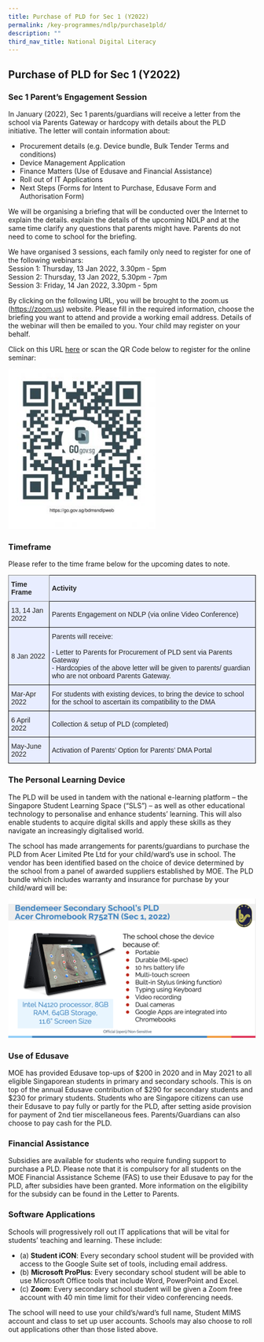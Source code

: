 ```yaml
---
title: Purchase of PLD for Sec 1 (Y2022)
permalink: /key-programmes/ndlp/purchase1pld/
description: ""
third_nav_title: National Digital Literacy
---
```

## **Purchase of PLD for Sec 1 (Y2022)**

### Sec 1 Parent’s Engagement Session

In January (2022), Sec 1 parents/guardians will receive a letter from the school via Parents Gateway or hardcopy with details about the PLD initiative.  The letter will contain information about: 
* Procurement details (e.g. Device bundle, Bulk Tender Terms and conditions)
* Device Management Application
* Finance Matters (Use of Edusave and Financial Assistance)
* Roll out of IT Applications
* Next Steps (Forms for Intent to Purchase, Edusave Form and Authorisation Form)

We will be organising a briefing that will be conducted over the Internet to explain the details. explain the details of the upcoming NDLP and at the same time clarify any questions that parents might have.  Parents do not need to come to school for the briefing. 

We have organised 3 sessions, each family only need to register for one of the following webinars: <br>
Session 1: Thursday, 13 Jan 2022, 3.30pm - 5pm <br> 
Session 2: Thursday, 13 Jan 2022, 5.30pm - 7pm  <br>
Session 3: Friday, 14 Jan 2022, 3.30pm - 5pm 

By clicking on the following URL, you will be brought to the zoom.us (https://zoom.us) website. Please fill in the required information, choose the briefing you want to attend and provide a working email address. Details of the webinar will then be emailed to you. Your child may register on your behalf. 

Click on this URL [here](https://moe-singapore.zoom.us/webinar/register/WN_4k3jdrhUSoi_by8ZQJx5AA) or scan the QR Code below to register for the online seminar: 

<img src="/images/Keyprogrammes/Ndlp/bdmsndlpweb-276x300.jpeg" alt="QR Code for NDLP" style="width:300px" />

### Timeframe

Please refer to the time frame below for the upcoming dates to note.

<style type="text/css">
.tg  {border-collapse:collapse;border-spacing:0;}
.tg td{border-color:black;border-style:solid;border-width:1px;font-family:Arial, sans-serif;font-size:14px;
  overflow:hidden;padding:10px 5px;word-break:normal;}
.tg th{border-color:black;border-style:solid;border-width:1px;font-family:Arial, sans-serif;font-size:14px;
  font-weight:normal;overflow:hidden;padding:10px 5px;word-break:normal;}
.tg .tg-xwen{background-color:#E8EDFF;color:#222;font-weight:bold;text-align:left;vertical-align:middle}
.tg .tg-026s{background-color:#E8EDFF;border-color:inherit;color:#222;font-weight:bold;text-align:left;vertical-align:middle}
.tg .tg-lr6o{background-color:#E8EDFF;color:#222;text-align:left;vertical-align:middle}
</style>
<table class="tg">
<thead>
  <tr>
    <th class="tg-026s"><span style="color:#222">Time Frame   </span></th>
    <th class="tg-xwen"><span style="color:#222">Activity</span></th>
  </tr>
</thead>
<tbody>
  <tr>
    <td class="tg-lr6o"><span style="color:#222">13, 14 Jan 2022</span></td>
    <td class="tg-lr6o"><span style="color:#222">Parents Engagement on NDLP  (via online Video Conference)</span></td>
  </tr>
  <tr>
    <td class="tg-lr6o"><span style="color:#222">8 Jan 2022</span></td>
    <td class="tg-lr6o"><span style="color:#222">Parents will receive:</span><br><br>- Letter to Parents for Procurement of PLD sent via Parents Gateway<br>- Hardcopies of the above letter will be given to parents/ guardian who are not onboard Parents Gateway.</td>
  </tr>
  <tr>
    <td class="tg-lr6o"><span style="color:#222"> Mar-Apr 2022</span></td>
    <td class="tg-lr6o"><span style="color:#222"> For students with existing devices, to bring the device to school for the school to ascertain its compatibility to the DMA</span></td>
  </tr>
  <tr>
    <td class="tg-lr6o"><span style="color:#222"> 6 April 2022</span></td>
    <td class="tg-lr6o"><span style="color:#222"> Collection &amp; setup of PLD  (completed)</span></td>
  </tr>
  <tr>
    <td class="tg-lr6o"><span style="color:#222">May-June 2022</span></td>
    <td class="tg-lr6o"><span style="color:#222">Activation of Parents’ Option for Parents’ DMA Portal</span></td>
  </tr>
</tbody>
</table>

### The Personal Learning Device

The PLD will be used in tandem with the national e-learning platform – the Singapore Student Learning Space (“SLS”) – as well as other educational technology to personalise and enhance students’ learning. This will also enable students to acquire digital skills and apply these skills as they navigate an increasingly digitalised world.  

The school has made arrangements for parents/guardians to purchase the PLD from Acer Limited Pte Ltd for your child/ward’s use in school. The vendor has been identified based on the choice of device determined by the school from a panel of awarded suppliers established by MOE. The PLD bundle which includes warranty and insurance for purchase by your child/ward will be:

![Personal Learning Device](/images//Keyprogrammes/Ndlp/21-acerpld.png)

### Use of Edusave

MOE has provided Edusave top-ups of $200 in 2020 and in May 2021 to all eligible Singaporean students in primary and secondary schools. This is on top of the annual Edusave contribution of $290 for secondary students and $230 for primary students. Students who are Singapore citizens can use their Edusave to pay fully or partly for the PLD, after setting aside provision for payment of 2nd tier miscellaneous fees. Parents/Guardians can also choose to pay cash for the PLD.

### Financial Assistance

Subsidies are available for students who require funding support to purchase a PLD. Please note that it is compulsory for all students on the MOE Financial Assistance Scheme (FAS) to use their Edusave to pay for the PLD, after subsidies have been granted. More information on the eligibility for the subsidy can be found in the Letter to Parents.


### Software Applications

Schools will progressively roll out IT applications that will be vital for students’ teaching and learning. These include:
* (a)   **Student iCON**: Every secondary school student will be provided with access to the Google Suite set of tools, including email address.
* (b)  **Microsoft ProPlus**: Every secondary school student will be able to use Microsoft Office tools that include Word, PowerPoint and Excel.
* (c)   **Zoom**: Every secondary school student will be given a Zoom free account with 40 min time limit for their video conferencing needs. 

The school will need to use your child’s/ward’s full name, Student MIMS account and class to set up user accounts. Schools may also choose to roll out applications other than those listed above.